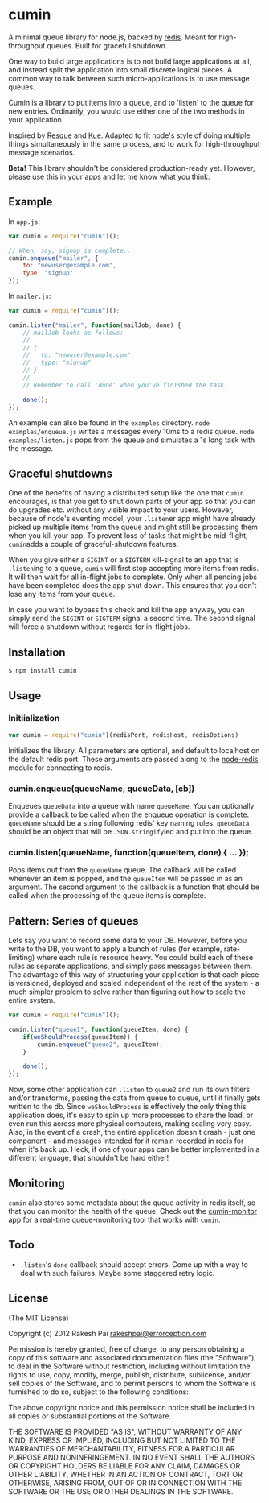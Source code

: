 cumin
======

A minimal queue library for node.js, backed by [redis](http://redis.io/). Meant for high-throughput queues. Built for graceful shutdown.

One way to build large applications is to not build large applications at all, and instead split the application into small discrete logical pieces. A common way to talk between such micro-applications is to use message queues.

Cumin is a library to put items into a queue, and to 'listen' to the queue for new entries. Ordinarily, you would use either one of the two methods in your application.

Inspired by [Resque](https://github.com/defunkt/resque) and [Kue](https://github.com/learnboost/kue). Adapted to fit node's style of doing multiple things simultaneously in the same process, and to work for high-throughput message scenarios.

**Beta!** This library shouldn't be considered production-ready yet. However, please use this in your apps and let me know what you think.

## Example

In `app.js`:

```javascript
var cumin = require("cumin")();

// When, say, signup is complete...
cumin.enqueue("mailer", {
    to: "newuser@example.com",
    type: "signup"
});
```

In `mailer.js`:

```javascript
var cumin = require("cumin")();

cumin.listen("mailer", function(mailJob, done) {
    // mailJob looks as follows:
    //
    // {
    //   to: "newuser@example.com",
    //   type: "signup"
    // }
    // 
    // Remember to call 'done' when you've finished the task.

    done();
});
```

An example can also be found in the `examples` directory. `node examples/enqueue.js` writes a messages every 10ms to a redis queue. `node examples/listen.js` pops from the queue and simulates a 1s long task with the message.

## Graceful shutdowns

One of the benefits of having a distributed setup like the one that `cumin` encourages, is that you get to shut down parts of your app so that you can do upgrades etc. without any visible impact to your users. However, because of node's eventing model, your `.listen`er app might have already picked up multiple items from the queue and might still be processing them when you kill your app. To prevent loss of tasks that might be mid-flight, `cumin`adds a couple of graceful-shutdown features.

When you give either a `SIGINT` or a `SIGTERM` kill-signal to an app that is `.listen`ing to a queue, `cumin` will first stop accepting more items from redis. It will then wait for all in-flight jobs to complete. Only when all pending jobs have been completed does the app shut down. This ensures that you don't lose  any items from your queue.

In case you want to bypass this check and kill the app anyway, you can simply send the `SIGINT` or `SIGTERM` signal a second time. The second signal will force a shutdown without regards for in-flight jobs.

## Installation

    $ npm install cumin

## Usage

### Initiialization

```javascript
var cumin = require("cumin")(redisPort, redisHost, redisOptions)
```

Initializes  the library. All parameters are optional, and default to localhost on the default redis port. These arguments are passed along to the [node-redis](https://github.com/mranney/node_redis#rediscreateclientport-host-options) module for connecting to redis.

### cumin.enqueue(queueName, queueData, [cb])

Enqueues `queueData` into a queue with name `queueName`. You can optionally provide a callback to be called when the enqueue operation is complete. `queueName` should be a string following redis' key naming rules. `queueData` should be an object that will be `JSON.stringify`ied and put into the queue.

### cumin.listen(queueName, function(queueItem, done) { ... });

Pops items out from the `queueName` queue. The callback will be called whenever an item is popped, and the `queueItem` will be passed in as an argument. The second argument to the callback is a function that should be called when the processing of the queue items is complete.

## Pattern: Series of queues

Lets say you want to record some data to your DB. However, before you write to the DB, you want to apply a bunch of rules (for example, rate-limiting) where each rule is resource heavy. You could build each of these rules as separate applications, and simply pass messages between them. The advantage of this way of structuring your application is that each piece is versioned, deployed and scaled independent of the rest of the system - a much simpler problem to solve rather than figuring out how to scale the entire system.

```javascript
var cumin = require("cumin")();

cumin.listen("queue1", function(queueItem, done) {
    if(weShouldProcess(queueItem)) {
        cumin.enqueue("queue2", queueItem);
    }

    done();
});
```

Now, some other application can `.listen` to `queue2` and run its own filters and/or transforms, passing the data from queue to queue, until it finally gets written to the db. Since `weShouldProcess` is effectively the only thing this application does, it's easy to spin up more processes to share the load, or even run this across more physical computers, making scaling very easy. Also, in the event of a crash, the entire application doesn't crash - just one component - and messages intended for it remain recorded in redis for when it's back up. Heck, if one of your apps can be better implemented in a different language, that shouldn't be hard either!

## Monitoring

`cumin` also stores some metadata about the queue activity in redis itself, so that you can monitor the health of the queue. Check out the [cumin-monitor](https://github.com/errorception/cumin-monitor) app for a real-time queue-monitoring tool that works with `cumin`.

## Todo

* `.listen`'s `done` callback should accept errors. Come up with a way to deal with such failures. Maybe some staggered retry logic.

## License

(The MIT License)

Copyright (c) 2012 Rakesh Pai <rakeshpai@errorception.com>

Permission is hereby granted, free of charge, to any person obtaining a copy of this software and associated documentation files (the "Software"), to deal in the Software without restriction, including without limitation the rights to use, copy, modify, merge, publish, distribute, sublicense, and/or sell copies of the Software, and to permit persons to whom the Software is furnished to do so, subject to the following conditions:

The above copyright notice and this permission notice shall be included in all copies or substantial portions of the Software.

THE SOFTWARE IS PROVIDED "AS IS", WITHOUT WARRANTY OF ANY KIND, EXPRESS OR IMPLIED, INCLUDING BUT NOT LIMITED TO THE WARRANTIES OF MERCHANTABILITY, FITNESS FOR A PARTICULAR PURPOSE AND NONINFRINGEMENT. IN NO EVENT SHALL THE AUTHORS OR COPYRIGHT HOLDERS BE LIABLE FOR ANY CLAIM, DAMAGES OR OTHER LIABILITY, WHETHER IN AN ACTION OF CONTRACT, TORT OR OTHERWISE, ARISING FROM, OUT OF OR IN CONNECTION WITH THE SOFTWARE OR THE USE OR OTHER DEALINGS IN THE SOFTWARE.